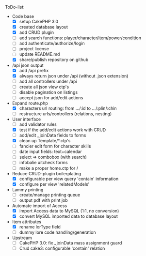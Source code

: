 ToDo-list:
 - Code base
   - [x] setup CakePHP 3.0
   - [x] created database layout
   - [x] add CRUD plugin
   - [ ] add search functions: player/character/item/power/condition
   - [ ] add authenticate/authorize/login
   - [ ] project license
   - [ ] update README.md
   - [x] share/publish repository on github
 - /api json output
   - [x] add /api prefix
   - [x] always return json under /api (without .json extension)
   - [ ] add all controllers under /api
   - [ ] create all json view ctp's
   - [ ] disable pagination on listings
   - [ ] accept json for add/edit actions
 - Expand route.php
   - [x] characters url routing: from .../:id to .../:plin/:chin
   - [ ] restructure urls/controllers (relations, nesting)
 - User interface
   - [ ] add validator rules
   - [x] test if the add/edit actions work with CRUD
   - [ ] add/edit _joinData fields to forms
   - [x] clean up Template/*.ctp's
   - [ ] fancier edit form for character skills
   - [ ] date input fields: text+calendar
   - [ ] select => combobox (with search)
   - [ ] infobalie uitcheck forms
   - [ ] make a proper home.ctp for /
 - Reduce CRUD-plugin boilerplating
   - [x] configurable per view query 'contain' information
   - [x] configure per view 'relatedModels'
 - Lammy printing
   - [ ] create/manage printing queue
   - [ ] output pdf with print job
 - Automate import of Access
   - [x] import Access data to MySQL (1:1, no conversion)
   - [x] convert MySQL imported data to database layout
 - Item attributes
   - [x] rename lorType field
   - [ ] dummy lore code handling/generation
 - Upstream
   - [ ] CakePHP 3.0: fix _joinData mass assignment guard
   - [ ] Crud cake3: configurable 'contain' relation
